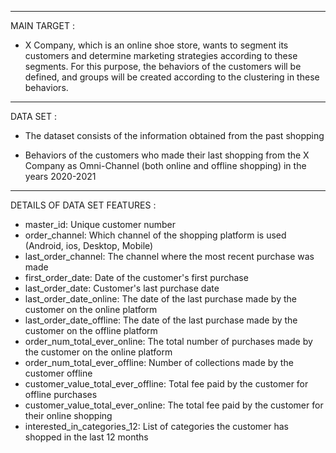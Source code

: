 -----------------------------------------------------------------------------------------------------

MAIN TARGET :

* X Company, which is an online shoe store, wants to segment its customers and determine marketing strategies
according to these segments. For this purpose, the behaviors of the customers 
will be defined, and groups will be created according to the clustering in these behaviors.
-----------------------------------------------------------------------------------------------------

DATA SET : 

* The dataset consists of the information obtained from the past shopping

* Behaviors of the customers who made their last shopping from the X Company as  Omni-Channel (both online and offline shopping) in the years 2020-2021
-----------------------------------------------------------------------------------------------------

DETAILS OF DATA SET FEATURES :

* master_id: Unique customer number
* order_channel: Which channel of the shopping platform is used (Android, ios, Desktop, Mobile)
* last_order_channel: The channel where the most recent purchase was made
* first_order_date: Date of the customer's first purchase
* last_order_date: Customer's last purchase date
* last_order_date_online: The date of the last purchase made by the customer on the online platform
* last_order_date_offline: The date of the last purchase made by the customer on the offline platform
* order_num_total_ever_online: The total number of purchases made by the customer on the online platform
* order_num_total_ever_offline: Number of collections made by the customer offline
* customer_value_total_ever_offline: Total fee paid by the customer for offline purchases
* customer_value_total_ever_online: The total fee paid by the customer for their online shopping
* interested_in_categories_12: List of categories the customer has shopped in the last 12 months
